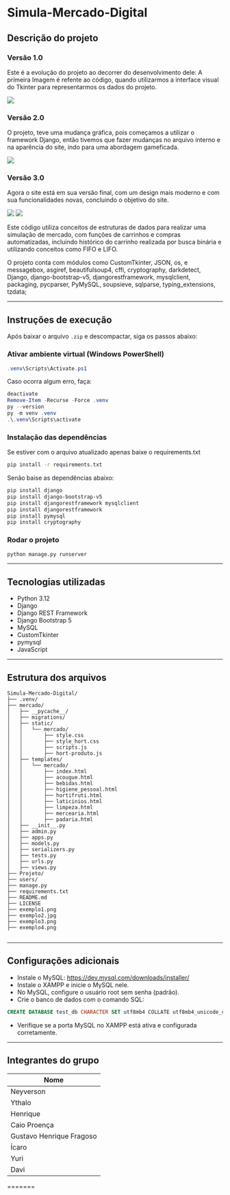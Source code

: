 

# Simula-Mercado-Digital

## Descrição do projeto
### Versão 1.0
Este é a evolução do projeto ao decorrer do desenvolvimento dele:
A primeira Imagem é refente ao código, quando utilizarmos a interface visual do Tkinter para representarmos os dados do projeto.

<img src="./exemplo1.png"/>

### Versão 2.0
O projeto, teve uma mudança gráfica, pois começamos a utilizar o framework Django, então tivemos que fazer mudanças no arquivo interno e na aparência do site, indo para uma abordagem gameficada.

<img src="./examplo2.jpg"/>

### Versão 3.0
Agora o site está em sua versão final, com um design mais moderno e com sua funcionalidades novas, concluindo o objetivo do site.

<img src="./exemplo3.png"/>
<img src="./exemplo4.png"/>

Este código utiliza conceitos de estruturas de dados para realizar uma simulação de mercado, com funções de carrinhos e compras automatizadas, incluindo histórico do carrinho realizada por busca binária e utilizando conceitos como FIFO e LIFO.

O projeto conta com módulos como CustomTkinter, JSON, os, e messagebox, asgiref, beautifulsoup4, cffi, cryptography, darkdetect, Django, django-bootstrap-v5, djangorestframework, mysqlclient, packaging, pycparser, PyMySQL, soupsieve, sqlparse, typing_extensions, tzdata;


---

## Instruções de execução

Após baixar o arquivo `.zip` e descompactar, siga os passos abaixo:

### Ativar ambiente virtual (Windows PowerShell)

```powershell
.venv\Scripts\Activate.ps1
```

Caso ocorra algum erro, faça:

```powershell
deactivate
Remove-Item -Recurse -Force .venv
py --version
py -m venv .venv
.\.venv\Scripts\activate
```

### Instalação das dependências

Se estiver com o arquivo atualizado apenas baixe o requirements.txt

```bash
pip install -r requirements.txt
```
Senão baise as dependências abaixo:

```bash
pip install django
pip install django-bootstrap-v5
pip install djangorestframework mysqlclient
pip install djangorestframework
pip install pymysql
pip install cryptography
```

### Rodar o projeto

```bash
python manage.py runserver
```

---

## Tecnologias utilizadas

- Python 3.12  
- Django  
- Django REST Framework  
- Django Bootstrap 5  
- MySQL  
- CustomTkinter  
- pymysql
- JavaScript

---

## Estrutura dos arquivos

```
Simula-Mercado-Digital/
├── .venv/
├── mercado/
│   ├── __pycache__/
│   ├── migrations/
│   ├── static/
│   │   └── mercado/
│   │       ├── style.css
│   │       ├── style_hort.css
│   │       ├── scripts.js
│   │       ├── hort-produto.js
│   ├── templates/
│   │   └── mercado/
│   │       ├── index.html
│   │       ├── acougue.html
│   │       ├── bebidas.html
│   │       ├── higiene_pessoal.html
│   │       ├── hortifruti.html
│   │       ├── laticinios.html
│   │       ├── limpeza.html
│   │       ├── mercearia.html
│   │       ├── padaria.html
│   ├── __init__.py
│   ├── admin.py
│   ├── apps.py
│   ├── models.py
│   ├── serializers.py
│   ├── tests.py
│   ├── urls.py
│   ├── views.py
├── Projeto/
├── users/
├── manage.py
├── requirements.txt
├── README.md
├── LICENSE
├── exemplo1.png
├── exemplo2.jpg
├── exemplo3.png
├── exemplo4.png
             
```

---

## Configurações adicionais

- Instale o MySQL: https://dev.mysql.com/downloads/installer/  
- Instale o XAMPP e inicie o MySQL nele.  
- No MySQL, configure o usuário root sem senha (padrão).  
- Crie o banco de dados com o comando SQL:

```sql
CREATE DATABASE test_db CHARACTER SET utf8mb4 COLLATE utf8mb4_unicode_ci;
```

- Verifique se a porta MySQL no XAMPP está ativa e configurada corretamente.

---

## Integrantes do grupo

| Nome                    |
|-------------------------|
| Neyverson               |
| Ythalo                  |
| Henrique                |
| Caio Proença            |
| Gustavo Henrique Fragoso|
| Ícaro                   |
| Yuri                    | 
| Davi                    |
=======
